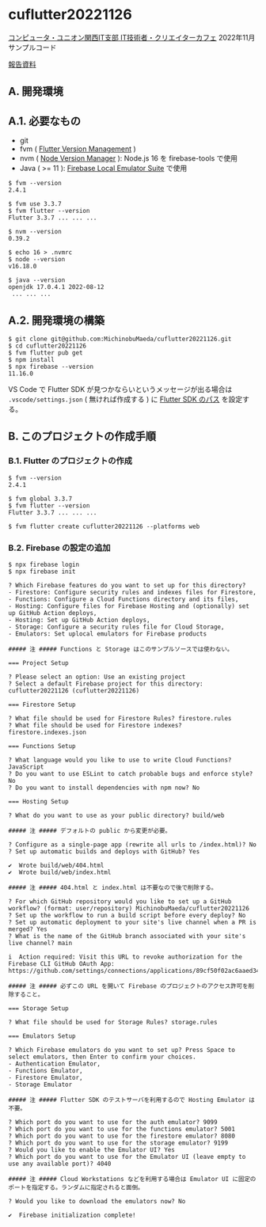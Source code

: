 # cuflutter20221126

[コンピュータ・ユニオン関西IT支部 IT技術者・クリエイターカフェ](https://cu-kansai-it.org/) 2022年11月 サンプルコード

[報告資料](https://pages.michinobu.jp/t/20221126firebasefluttercloudworkstations.html)

## A. 開発環境

## A.1. 必要なもの

- git
- fvm ( [Flutter Version Management](https://fvm.app/) )
- nvm ( [Node Version Manager](https://github.com/nvm-sh/nvm) ): Node.js 16 を firebase-tools で使用
- Java ( >= 11 ): [Firebase Local Emulator Suite](https://firebase.google.com/docs/emulator-suite) で使用

```
$ fvm --version
2.4.1

$ fvm use 3.3.7
$ fvm flutter --version
Flutter 3.3.7 ... ... ...

$ nvm --version
0.39.2

$ echo 16 > .nvmrc
$ node --version
v16.18.0

$ java --version
openjdk 17.0.4.1 2022-08-12
 ... ... ...
```

## A.2. 開発環境の構築

```
$ git clone git@github.com:MichinobuMaeda/cuflutter20221126.git
$ cd cuflutter20221126
$ fvm flutter pub get
$ npm install
$ npx firebase --version
11.16.0

```

VS Code で Flutter SDK が見つかならいというメッセージが出る場合は `.vscode/settings.json` ( 無ければ作成する ) に
[Flutter SDK のパス](https://fvm.app/docs/getting_started/configuration/#:~:text=VS%20Code-,%23,-Option%201%20%2D%20Automatic)
を設定する。

## B. このプロジェクトの作成手順

### B.1. Flutter のプロジェクトの作成

```
$ fvm --version
2.4.1

$ fvm global 3.3.7
$ fvm flutter --version
Flutter 3.3.7 ... ... ...

$ fvm flutter create cuflutter20221126 --platforms web
```

### B.2. Firebase の設定の追加

```
$ npx firebase login
$ npx firebase init

? Which Firebase features do you want to set up for this directory?
- Firestore: Configure security rules and indexes files for Firestore,
- Functions: Configure a Cloud Functions directory and its files,
- Hosting: Configure files for Firebase Hosting and (optionally) set up GitHub Action deploys,
- Hosting: Set up GitHub Action deploys,
- Storage: Configure a security rules file for Cloud Storage,
- Emulators: Set uplocal emulators for Firebase products

##### 注 ##### Functions と Storage はこのサンプルソースでは使わない。

=== Project Setup

? Please select an option: Use an existing project
? Select a default Firebase project for this directory: cuflutter20221126 (cuflutter20221126)

=== Firestore Setup

? What file should be used for Firestore Rules? firestore.rules
? What file should be used for Firestore indexes? firestore.indexes.json

=== Functions Setup

? What language would you like to use to write Cloud Functions? JavaScript
? Do you want to use ESLint to catch probable bugs and enforce style? No
? Do you want to install dependencies with npm now? No

=== Hosting Setup

? What do you want to use as your public directory? build/web

##### 注 ##### デフォルトの public から変更が必要。

? Configure as a single-page app (rewrite all urls to /index.html)? No
? Set up automatic builds and deploys with GitHub? Yes

✔  Wrote build/web/404.html
✔  Wrote build/web/index.html

##### 注 ##### 404.html と index.html は不要なので後で削除する。

? For which GitHub repository would you like to set up a GitHub workflow? (format: user/repository) MichinobuMaeda/cuflutter20221126
? Set up the workflow to run a build script before every deploy? No
? Set up automatic deployment to your site's live channel when a PR is merged? Yes
? What is the name of the GitHub branch associated with your site's live channel? main

i  Action required: Visit this URL to revoke authorization for the Firebase CLI GitHub OAuth App:
https://github.com/settings/connections/applications/89cf50f02ac6aaed3484

##### 注 ##### 必ずこの URL を開いて Firebase のプロジェクトのアクセス許可を削除すること。

=== Storage Setup

? What file should be used for Storage Rules? storage.rules

=== Emulators Setup

? Which Firebase emulators do you want to set up? Press Space to select emulators, then Enter to confirm your choices.
- Authentication Emulator,
- Functions Emulator,
- Firestore Emulator,
- Storage Emulator

##### 注 ##### Flutter SDK のテストサーバを利用するので Hosting Emulator は不要。

? Which port do you want to use for the auth emulator? 9099
? Which port do you want to use for the functions emulator? 5001
? Which port do you want to use for the firestore emulator? 8080
? Which port do you want to use for the storage emulator? 9199
? Would you like to enable the Emulator UI? Yes
? Which port do you want to use for the Emulator UI (leave empty to use any available port)? 4040

##### 注 ##### Cloud Workstations などを利用する場合は Emulator UI に固定のポートを指定する。ランダムに指定されると面倒。

? Would you like to download the emulators now? No

✔  Firebase initialization complete!

```
